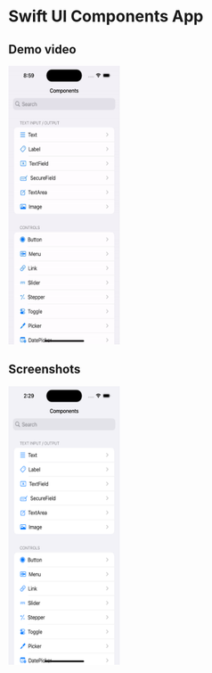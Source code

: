 # Swift UI Components App

## Demo video

<img src="./demo-gif.gif" width="200px" height= "500px" alt="Screenshot of app 2">

## Screenshots

<img src="./screenshot.png" width="200px" height= "500px" alt="Screenshot of app">
